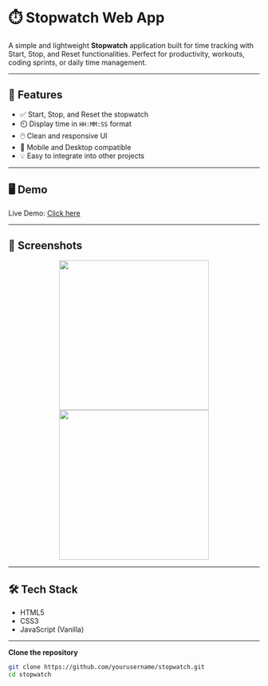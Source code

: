 # ⏱️ Stopwatch Web App

A simple and lightweight **Stopwatch** application built for time tracking with Start, Stop, and Reset functionalities. Perfect for productivity, workouts, coding sprints, or daily time management.

---

## 🚀 Features

- ✅ Start, Stop, and Reset the stopwatch
- ⏲️ Display time in `HH:MM:SS` format
- 🖱️ Clean and responsive UI
- 📱 Mobile and Desktop compatible
- 💡 Easy to integrate into other projects

---

## 🖥️ Demo

Live Demo: [Click here](#) <!-- Replace # with your hosted URL (like GitHub Pages, Vercel, Netlify) -->

---

## 📸 Screenshots

<!-- You can add screenshots -->
<p align="center">
  <img src="screenshots/stopwatch-light.png" width="300">
  <img src="screenshots/stopwatch-dark.png" width="300">
</p>

---

## 🛠️ Tech Stack

- HTML5
- CSS3
- JavaScript (Vanilla) <!-- or React, if applicable -->

---

**Clone the repository**
   ```bash
   git clone https://github.com/yourusername/stopwatch.git
   cd stopwatch

